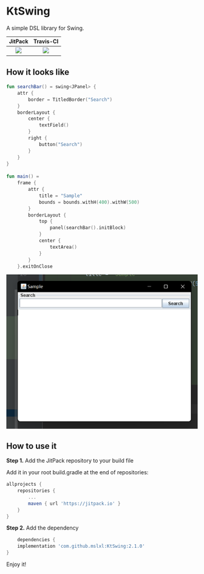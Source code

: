 # KtSwing

A simple DSL library for Swing.

|                                   JitPack                                    |                                           Travis-CI                                            |
|:----------------------------------------------------------------------------:|:----------------------------------------------------------------------------------------------:|
| [![](https://jitpack.io/v/mslxl/KtGUI.svg)](https://jitpack.io/#mslxl/KtGUI) | [![](https://travis-ci.org/mslxl/KtGUI.svg?branch=master)](https://travis-ci.org/mslxl/KtGUI/) |

## How it looks like
```kotlin
fun searchBar() = swing<JPanel> {
    attr {
        border = TitledBorder("Search")
    }
    borderLayout {
        center {
            textField()
        }
        right {
            button("Search")
        }
    }
}

fun main() =
    frame {
        attr {
            title = "Sample"
            bounds = bounds.withH(400).withW(500)
        }
        borderLayout {
            top {
                panel(searchBar().initBlock)
            }
            center {
                textArea()
            }
        }
    }.exitOnClose
```

![Sample](screencaps/sample.png)

## How to use it

**Step 1.** Add the JitPack repository to your build file

Add it in your root build.gradle at the end of repositories:
```groovy
allprojects {
    repositories {
        ...
        maven { url 'https://jitpack.io' }
    }
}
```
**Step 2.** Add the dependency
```groovy
    dependencies {
    implementation 'com.github.mslxl:KtSwing:2.1.0'
}
```
Enjoy it!